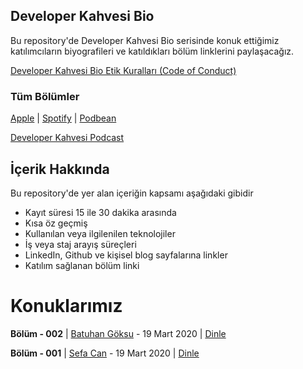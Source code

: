 ## Developer Kahvesi Bio
Bu repository'de Developer Kahvesi Bio serisinde konuk ettiğimiz katılımcıların biyografileri ve katıldıkları bölüm linklerini paylaşacağız.

[Developer Kahvesi Bio Etik Kuralları (Code of Conduct)](/Docs/CodeOfConduct.md)


### Tüm Bölümler
[Apple](https://podcasts.apple.com/us/podcast/developer-kahvesi/id1463881341) |
[Spotify](https://open.spotify.com/show/71c5N5lrYCCJpSFEBunbAu) |
[Podbean](https://munmis.podbean.com/)

[Developer Kahvesi Podcast](https://developerkahvesi.github.io/podcast/)

## İçerik Hakkında
Bu repository'de yer alan içeriğin kapsamı aşağıdaki gibidir

* Kayıt süresi 15 ile 30 dakika arasında
* Kısa öz geçmiş
* Kullanılan veya ilgilenilen teknolojiler
* İş veya staj arayış süreçleri
* LinkedIn, Github ve kişisel blog sayfalarına linkler
* Katılım sağlanan bölüm linki

# Konuklarımız

**Bölüm - 002** | [Batuhan Göksu](/episodes/ep002.md) - 19 Mart 2020 | [Dinle](https://munmis.podbean.com/e/bio-002-batuhan-goksu/)

**Bölüm - 001** | [Sefa Can](/episodes/ep001.md) - 19 Mart 2020 | [Dinle](https://munmis.podbean.com/e/bio-001-sefa-can/)
